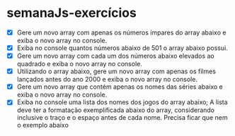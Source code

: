 # semanaJs-exercícios

- [x] Gere um novo array com apenas os números ímpares do array abaixo e exiba o novo array no console.
- [x] Exiba no console quantos números abaixo de 501 o array abaixo possui.
- [x] Gere um novo array com cada um dos números abaixo elevados ao quadrado e exiba o novo array no console.
- [x] Utilizando o array abaixo, gere um novo array com apenas os filmes lançados antes do ano 2000 e exiba o novo array no console.
- [x] Gere um novo array que contém apenas os nomes das séries abaixo e exiba o novo array no console.
- [x] Exiba no console uma lista dos nomes dos jogos do array abaixo; A lista deve ter a formatação exemplificada abaixo do array, considerando inclusive o traço e o espaço antes de cada nome. Precisa ficar que nem o exemplo abaixo

